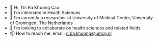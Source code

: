 - 👋 Hi, I’m Ba Khuong Cao  
- 👀 I’m interested in Health Sciences
- 🌱 I’m currently a researcher at University of Medical Center, University of Groningen, The Netherlands
- 💞️ I’m looking to collaborate on health sciences and related fields
- 📫 How to reach me: email: c.ba.khuong@umcg.nl

<!---
bakhuongcao/bakhuongcao is a ✨ special ✨ repository because its `README.md` (this file) appears on your GitHub profile.
You can click the Preview link to take a look at your changes.
--->
